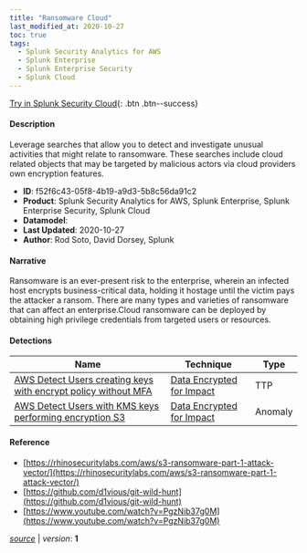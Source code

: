 ```yaml
---
title: "Ransomware Cloud"
last_modified_at: 2020-10-27
toc: true
tags:
  - Splunk Security Analytics for AWS
  - Splunk Enterprise
  - Splunk Enterprise Security
  - Splunk Cloud
---
```


[Try in Splunk Security Cloud](https://www.splunk.com/en_us/cyber-security.html){: .btn .btn--success}

#### Description

Leverage searches that allow you to detect and investigate unusual activities that might relate to ransomware. These searches include cloud related objects that may be targeted by malicious actors via cloud providers own encryption features.

- **ID**: f52f6c43-05f8-4b19-a9d3-5b8c56da91c2
- **Product**: Splunk Security Analytics for AWS, Splunk Enterprise, Splunk Enterprise Security, Splunk Cloud
- **Datamodel**: 
- **Last Updated**: 2020-10-27
- **Author**: Rod Soto, David Dorsey, Splunk

#### Narrative

Ransomware is an ever-present risk to the enterprise, wherein an infected host encrypts business-critical data, holding it hostage until the victim pays the attacker a ransom. There are many types and varieties of ransomware that can affect an enterprise.Cloud ransomware can be deployed by obtaining high privilege credentials from targeted users or resources.

#### Detections

| Name        | Technique   | Type         |
| ----------- | ----------- |--------------|
| [AWS Detect Users creating keys with encrypt policy without MFA](/cloud/aws_detect_users_creating_keys_with_encrypt_policy_without_mfa/) | [Data Encrypted for Impact](/tags/#data-encrypted-for-impact) | TTP |
| [AWS Detect Users with KMS keys performing encryption S3](/cloud/aws_detect_users_with_kms_keys_performing_encryption_s3/) | [Data Encrypted for Impact](/tags/#data-encrypted-for-impact) | Anomaly |

#### Reference

* [https://rhinosecuritylabs.com/aws/s3-ransomware-part-1-attack-vector/](https://rhinosecuritylabs.com/aws/s3-ransomware-part-1-attack-vector/)
* [https://github.com/d1vious/git-wild-hunt](https://github.com/d1vious/git-wild-hunt)
* [https://www.youtube.com/watch?v=PgzNib37g0M](https://www.youtube.com/watch?v=PgzNib37g0M)



[*source*](https://github.com/splunk/security_content/tree/develop/stories/ransomware_cloud.yml) \| *version*: **1**